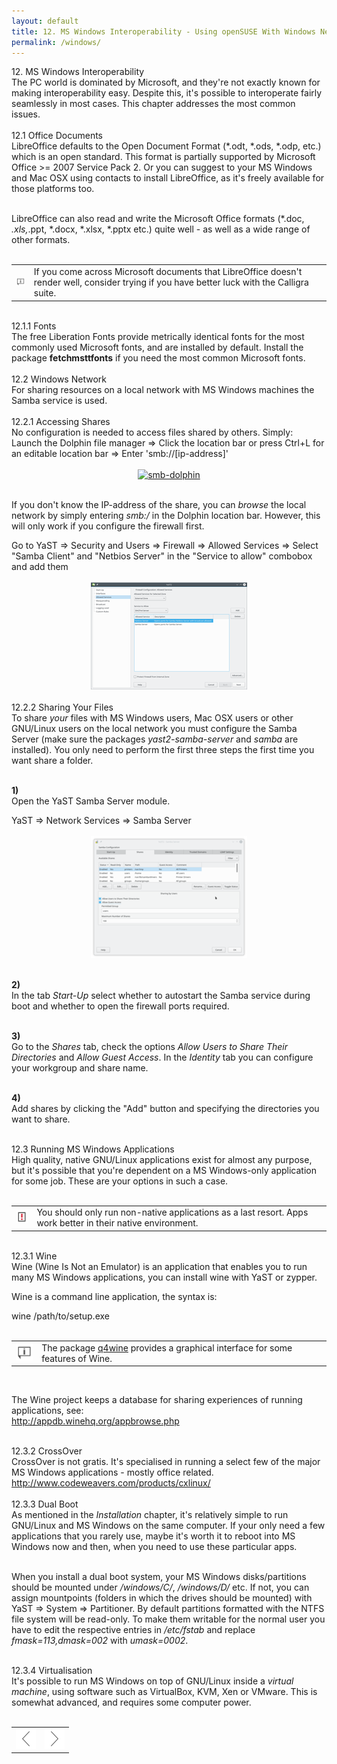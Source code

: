 ```yaml
---
layout: default
title: 12. MS Windows Interoperability - Using openSUSE With Windows Network, Documents and Running MS Windows Applications
permalink: /windows/
---
```


<div class="os1">12. MS Windows Interoperability</div>
The PC world is dominated by Microsoft, and they're not exactly known for making interoperability easy. Despite this, it's possible to interoperate fairly seamlessly in most cases. This chapter addresses the most common issues.<br /><br />


<div class="os2">12.1 Office Documents</div>
LibreOffice defaults to the Open Document Format (*.odt, *.ods, *.odp, etc.) which is an open standard. This format is partially supported by Microsoft Office >= 2007 Service Pack 2. Or you can suggest to your MS Windows and Mac OSX using contacts to install LibreOffice, as it's freely available for those platforms too.<br /><br />

LibreOffice can also read and write the Microsoft Office formats (*.doc, *.xls,*.ppt, *.docx, *.xlsx, *.pptx etc.) quite well - as well as a wide range of other formats.<br /><br />

<div class="tip">
<table>
<tbody>
<tr>
<td><img src="images/pics/tip.png" alt="tip" /></td>
<td>If you come across Microsoft documents that LibreOffice doesn't render well, consider trying if you have better luck with the Calligra suite.</td>
</tr>
</tbody>
</table>
</div><br />


<div class="os3">12.1.1 Fonts</div>
The free Liberation Fonts provide metrically identical fonts for the most commonly used Microsoft fonts, and are installed by default. Install the package <b>fetchmsttfonts</b> if you need the most common Microsoft fonts.<br /><br />


<div class="os2">12.2 Windows Network</div>
For sharing resources on a local network with MS Windows machines the Samba service is used.<br /><br />


<div class="os3">12.2.1 Accessing Shares</div>
No configuration is needed to access files shared by others. Simply:
<div class="sti">Launch the Dolphin file manager => Click the location bar or press Ctrl+L for an editable location bar => Enter 'smb://[ip-address]'</div><br />

<center><a href="images/screenshots/smb-dolph.png" rel="thumbnail"><img src="images/screenshots/smb-dolphb.png" alt="smb-dolphin" class="pic" /></a></center><br />

If you don't know the IP-address of the share, you can <i>browse</i> the local network by simply entering <i>smb:/</i> in the Dolphin location bar. However, this will only work if you configure the firewall first.<br />
<div class="sti">Go to YaST =&gt; Security and Users  =&gt; Firewall =&gt; Allowed Services =&gt; Select "Samba Client" and "Netbios Server" in the "Service to allow" combobox and add them</div><br />

<center><a href="images/screenshots/firewall-samba.png" rel="thumbnail"><img src="images/screenshots/firewall-sambab.png" alt="firewall-samba" class="pic" /></a></center><br />


<div class="os3">12.2.2 Sharing Your Files</div>
To share <i>your</i> files with MS Windows users, Mac OSX users or other GNU/Linux users on the local network you must configure the Samba Server (make sure the packages <i>yast2-samba-server</i> and <i>samba</i> are installed). You only need to perform the first three steps the first time you want share a folder.<br /><br />


<b>1) </b><br />
Open the YaST Samba Server module.
<div class="sti">YaST =&gt; Network Services  =&gt; Samba Server</div><br />


<center><a href="images/screenshots/samba-server.png" rel="thumbnail"><img src="images/screenshots/samba-serverb.png" alt="samba" class="pic" /></a></center><br />


<b>2) </b><br />
In the tab <i>Start-Up</i> select whether to autostart the Samba service during boot and whether to open the firewall ports required.<br /><br />

<b>3) </b><br />
Go to the <i>Shares</i> tab, check the options <i>Allow Users to Share Their Directories</i> and <i>Allow Guest Access</i>. In the <i>Identity</i> tab you can configure your workgroup and share name.<br /><br />

<b>4) </b><br />
Add shares by clicking the "Add" button and specifying the directories you want to share.</i><br /><br />


<div class="os2">12.3 Running MS Windows Applications</div>
High quality, native GNU/Linux applications exist for almost any purpose, but it's possible that you're dependent on a MS Windows-only application for some job. These are your options in such a case.<br /><br />


<div class="obs">
<table>
<tbody>
<tr>
<td><img src="images/pics/obs.png" alt="obs" /></td>
<td>You should only run non-native applications as a last resort. Apps work better in their native environment.</td>
</tr>
</tbody>
</table>
</div><br />



<div class="os3">12.3.1 Wine</div>
Wine (Wine Is Not an Emulator) is an application that enables you to run many MS Windows applications, you can install wine with YaST or zypper.

Wine is a command line application, the syntax is:
<div class="cl">wine /path/to/setup.exe</div><br />

<div class="tip">
<table>
<tbody>
<tr>
<td><img src="images/pics/tip.png" alt="tip" /></td>
<td>The package <a href="http://sourceforge.net/projects/q4wine/" target="_blank">q4wine</a> provides a graphical interface for some features of Wine.</td>
</tr>
</tbody>
</table>
</div><br />

The Wine project keeps a database for sharing experiences of running applications, see:<br />
<a href="http://appdb.winehq.org/appbrowse.php" target="_blank">http://appdb.winehq.org/appbrowse.php</a><br /><br />




<div class="os3">12.3.2 CrossOver</div>
CrossOver is not gratis. It's specialised in running a select few of the major MS Windows applications - mostly office related.<br />
<a href="http://www.codeweavers.com/products/cxlinux/" target="_blank">http://www.codeweavers.com/products/cxlinux/</a><br /><br />


<div class="os3">12.3.3 Dual Boot</div>
As mentioned in the <i>Installation</i> chapter, it's relatively simple to run GNU/Linux and MS Windows on the same computer. If your only need a few applications that you rarely use, maybe it's worth it to reboot into MS Windows now and then, when you need to use these particular apps.<br /><br />

When you install a dual boot system, your MS Windows disks/partitions should be mounted under <i>/windows/C/</i>, <i>/windows/D/</i> etc. If not, you can assign mountpoints (folders in which the drives should be mounted) with YaST => System => Partitioner. By default partitions formatted with the NTFS file system will be read-only. To make them writable for the normal user you have to edit the respective entries in <i>/etc/fstab</i> and replace <i>fmask=113,dmask=002</i> with <i>umask=0002</i>.<br /><br />


<div class="os3">12.3.4 Virtualisation</div>
It's possible to run MS Windows on top of GNU/Linux inside a <i>virtual machine</i>, using software such as VirtualBox, KVM, Xen or VMware. This is somewhat advanced, and requires some computer power.<br /><br />


<table style="text-align: left; width: 100%;" border="0" cellpadding="2" cellspacing="2">
	<tbody>
	<tr>
		<td style="width: 50%;"><div style="text-align: center;"><a href="repositories.php"><img class="pic" style="width: 32px; height: 32px;" alt="prev" src="images/pics/prev.png" /></a></div></td>
		<td style="width: 50%;"><div style="text-align: center;"><a href="codecs.php"><img class="pic" style="width: 32px; height: 32px;" alt="next" src="images/pics/next.png" /></a></div></td>
	</tr>
</tbody>
</table>
